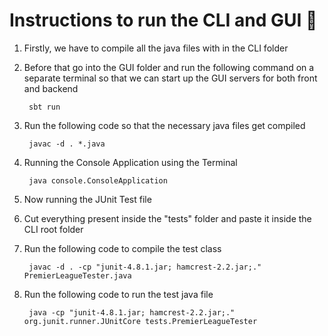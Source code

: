 # Instructions to run the CLI and GUI 🔴

1. Firstly, we have to compile all the java files with in the CLI folder

2. Before that go into the GUI folder and run the following command on a separate terminal so that we can start up the GUI servers for both front and backend

        sbt run

3. Run the following code so that the necessary java files get compiled
    
        javac -d . *.java

4. Running the Console Application using the Terminal
        
        java console.ConsoleApplication

5. Now running the JUnit Test file 

6. Cut everything present inside the "tests" folder and paste it inside the CLI root folder

7. Run the following code to compile the test class

        javac -d . -cp "junit-4.8.1.jar; hamcrest-2.2.jar;." PremierLeagueTester.java 

8. Run the following code to run the test java file

        java -cp "junit-4.8.1.jar; hamcrest-2.2.jar;." org.junit.runner.JUnitCore tests.PremierLeagueTester
